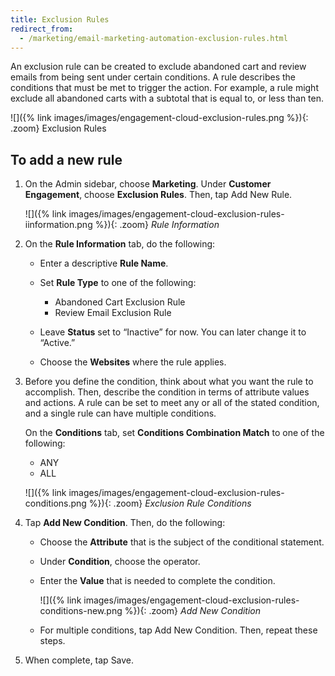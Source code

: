 ```yaml
---
title: Exclusion Rules
redirect_from: 
  - /marketing/email-marketing-automation-exclusion-rules.html
---
```


An exclusion rule can be created to exclude abandoned cart and review emails from being sent under certain conditions. A rule describes the conditions that must be met to trigger the action. For example, a rule might exclude all abandoned carts with a subtotal that is equal to, or less than ten.

![]({% link images/images/engagement-cloud-exclusion-rules.png %}){: .zoom}
Exclusion Rules

## To add a new rule

1. On the Admin sidebar, choose **Marketing**. Under **Customer Engagement**, choose **Exclusion Rules**. Then, tap <span class="btn">Add New Rule</span>.

    ![]({% link images/images/engagement-cloud-exclusion-rules-iinformation.png %}){: .zoom}
    *Rule Information*

1. On the **Rule Information** tab, do the following:

    * Enter a descriptive **Rule Name**.

    * Set **Rule Type** to one of the following:

        * Abandoned Cart Exclusion Rule
        * Review Email Exclusion Rule

    * Leave **Status** set to “Inactive” for now. You can later change it to “Active.”

    * Choose the **Websites** where the rule applies.

1. Before you define the condition, think about what you want the rule to accomplish. Then, describe the condition in terms of attribute values and actions. A rule can be set to meet any or all of the stated condition, and a single rule can have multiple conditions.

    On the **Conditions** tab, set **Conditions Combination Match** to one of the following:

    * ANY
    * ALL

    ![]({% link images/images/engagement-cloud-exclusion-rules-conditions.png %}){: .zoom}
    *Exclusion Rule Conditions*

1. Tap **Add New Condition**. Then, do the following:

    * Choose the **Attribute** that is the subject of the conditional statement.

    * Under **Condition**, choose the operator.

    * Enter the **Value** that is needed to complete the condition.

        ![]({% link images/images/engagement-cloud-exclusion-rules-conditions-new.png %}){: .zoom}
        *Add New Condition*

    * For multiple conditions, tap <span class="btn">Add New Condition</span>. Then, repeat these steps.

1. When complete, tap <span class="btn">Save</span>.
